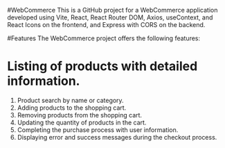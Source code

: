#WebCommerce
This is a GitHub project for a WebCommerce application developed using Vite, React, React Router DOM, Axios, useContext, and React Icons on the frontend, and Express with CORS on the backend.

#Features
The WebCommerce project offers the following features:

# Listing of products with detailed information.
1. Product search by name or category.
2. Adding products to the shopping cart.
3. Removing products from the shopping cart.
4. Updating the quantity of products in the cart.
5. Completing the purchase process with user information.
6. Displaying error and success messages during the checkout process.
